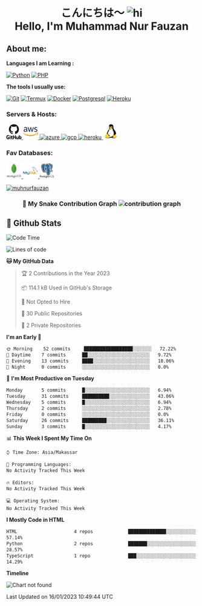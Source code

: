 <h1 align="center">こんにちは〜 <img src="https://user-images.githubusercontent.com/1303154/88677602-1635ba80-d120-11ea-84d8-d263ba5fc3c0.gif" width="40px" alt="hi"><br>Hello, I'm Muhammad Nur Fauzan</h1>

## **About me**:

**Languages I am Learning :**

[![Python](https://img.shields.io/badge/-Python-%232c3e50?style=flat-square&logo=python)](https://python.org)
[![PHP](https://img.shields.io/badge/-PHP-%232c3e50?style=flat-square&logo=php)](https://php.net)

**The tools I usually use:**

[![Git](https://img.shields.io/badge/-Git-%23F05032?style=flat-square&logo=git&logoColor=%23ffffff)](https://git-scm.com)
[![Termux](https://img.shields.io/badge/-Termux-%232c3e50?style=flat-square&logo=typescript)](https://termux.com)
[![Docker](https://img.shields.io/badge/-Docker-%23007ACC?style=flat-square&logo=docker)](https://www.docker.com/)
[![Postgresql](https://img.shields.io/badge/-Postgresql-%232c3e50?style=flat-square&logo=postgresql)](https://postgresql.org)
[![Heroku](https://img.shields.io/badge/-Heroku-purple?style=flat-square&logo=heroku)](https://heroku.com)

<h3 align="left">Servers & Hosts:</h3>
<p align="left"> <a href="https://github.com/" target="_blank"> <img src="https://github.com/devicons/devicon/raw/master/icons/github/github-original-wordmark.svg" alt="github" width="40" height="40"/> </a> <a href="https://aws.amazon.com" target="_blank"> <img src="https://raw.githubusercontent.com/devicons/devicon/master/icons/amazonwebservices/amazonwebservices-original-wordmark.svg" alt="aws" width="40" height="40"/> </a> <a href="https://azure.microsoft.com/en-in/" target="_blank"> <img src="https://www.vectorlogo.zone/logos/microsoft_azure/microsoft_azure-icon.svg" alt="azure" width="40" height="40"/> </a> <a href="https://cloud.google.com" target="_blank"> <img src="https://www.vectorlogo.zone/logos/google_cloud/google_cloud-icon.svg" alt="gcp" width="40" height="40"/> </a> <a href="https://heroku.com" target="_blank"> <img src="https://www.vectorlogo.zone/logos/heroku/heroku-icon.svg" alt="heroku" width="40" height="40"/> </a> <a href="https://www.linux.org/" target="_blank"> <img src="https://raw.githubusercontent.com/devicons/devicon/master/icons/linux/linux-original.svg" alt="linux" width="40" height="40"/> </a> </p>

<h3 align="left">Fav Databases:</h3>
<p align="left"> <a href="https://www.mongodb.com/" target="_blank"> <img src="https://raw.githubusercontent.com/devicons/devicon/master/icons/mongodb/mongodb-original-wordmark.svg" alt="mongodb" width="40" height="40"/> </a> <a href="https://www.mysql.com/" target="_blank"> <img src="https://raw.githubusercontent.com/devicons/devicon/master/icons/mysql/mysql-original-wordmark.svg" alt="mysql" width="40" height="40"/> </a> <a href="https://www.postgresql.org" target="_blank"> <img src="https://raw.githubusercontent.com/devicons/devicon/master/icons/postgresql/postgresql-original-wordmark.svg" alt="postgresql" width="40" height="40"/> </a> </p>

<p align="left"> <a href="https://github.com/muhnurfauzan"><img src="https://github-profile-trophy.vercel.app/?username=muhnurfauzan" alt="muhnurfauzan" /></a> </p>

<p align="center">
  <h3 align="center">🐍 My Snake Contribution Graph 
    <img src="https://github.com/muhnurfauzan/muhnurfauzan/raw/output/github-contribution-grid-snake.svg" alt="contribution graph">
  </h3>
</p>


##  🐙 **Github Stats**

<!--START_SECTION:waka-->
![Code Time](http://img.shields.io/badge/Code%20Time-66%20hrs%2022%20mins-blue)

![Lines of code](https://img.shields.io/badge/From%20Hello%20World%20I%27ve%20Written-12%20Thousand%20lines%20of%20code-blue)

**🐱 My GitHub Data** 

> 🏆 2 Contributions in the Year 2023
 > 
> 📦 114.1 kB Used in GitHub's Storage 
 > 
> 🚫 Not Opted to Hire
 > 
> 📜 30 Public Repositories 
 > 
> 🔑 2 Private Repositories  
 > 
**I'm an Early 🐤** 

```text
🌞 Morning    52 commits     ██████████████████░░░░░░░   72.22% 
🌆 Daytime    7 commits      ██░░░░░░░░░░░░░░░░░░░░░░░   9.72% 
🌃 Evening    13 commits     ████░░░░░░░░░░░░░░░░░░░░░   18.06% 
🌙 Night      0 commits      ░░░░░░░░░░░░░░░░░░░░░░░░░   0.0%

```
📅 **I'm Most Productive on Tuesday** 

```text
Monday       5 commits      █░░░░░░░░░░░░░░░░░░░░░░░░   6.94% 
Tuesday      31 commits     ██████████░░░░░░░░░░░░░░░   43.06% 
Wednesday    5 commits      █░░░░░░░░░░░░░░░░░░░░░░░░   6.94% 
Thursday     2 commits      ░░░░░░░░░░░░░░░░░░░░░░░░░   2.78% 
Friday       0 commits      ░░░░░░░░░░░░░░░░░░░░░░░░░   0.0% 
Saturday     26 commits     █████████░░░░░░░░░░░░░░░░   36.11% 
Sunday       3 commits      █░░░░░░░░░░░░░░░░░░░░░░░░   4.17%

```


📊 **This Week I Spent My Time On** 

```text
⌚︎ Time Zone: Asia/Makassar

💬 Programming Languages: 
No Activity Tracked This Week

🔥 Editors: 
No Activity Tracked This Week

💻 Operating System: 
No Activity Tracked This Week

```

**I Mostly Code in HTML** 

```text
HTML                     4 repos             ██████████████░░░░░░░░░░░   57.14% 
Python                   2 repos             ███████░░░░░░░░░░░░░░░░░░   28.57% 
TypeScript               1 repo              ███░░░░░░░░░░░░░░░░░░░░░░   14.29%

```


**Timeline**

![Chart not found](https://raw.githubusercontent.com/muhnurfauzan/muhnurfauzan/main/charts/bar_graph.png) 


 Last Updated on 16/01/2023 10:49:44 UTC
<!--END_SECTION:waka-->

